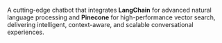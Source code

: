A cutting-edge chatbot that integrates **LangChain** for advanced natural language processing and **Pinecone** for high-performance vector search, delivering intelligent, context-aware, and scalable conversational experiences.
